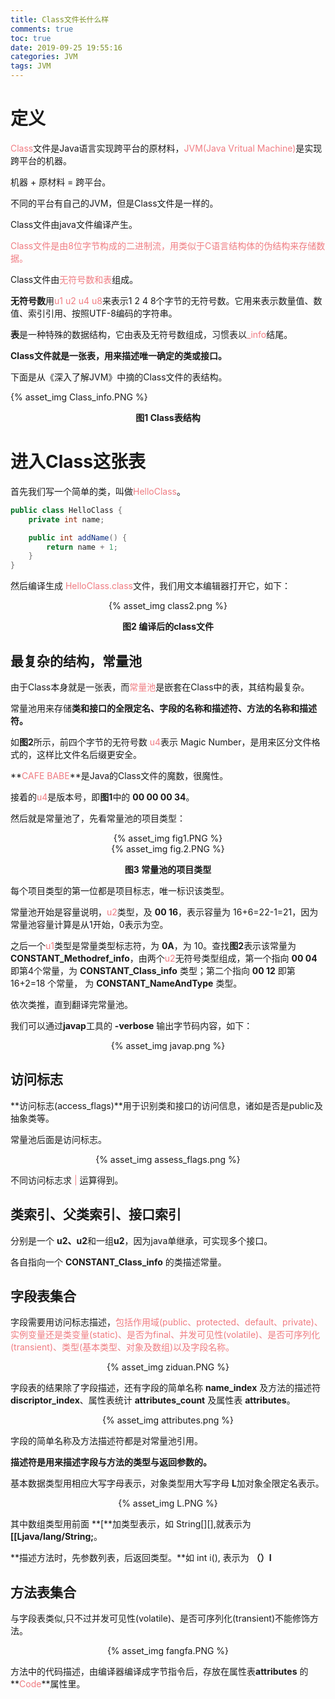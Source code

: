 ```yaml
---
title: Class文件长什么样
comments: true
toc: true
date: 2019-09-25 19:55:16
categories: JVM
tags: JVM
---
```


# 定义

<font color=#f07c82>Class</font>文件是Java语言实现跨平台的原材料，<font color=#f07c82>JVM(Java Vritual Machine)</font>是实现跨平台的机器。

机器 + 原材料 = 跨平台。

不同的平台有自己的JVM，但是Class文件是一样的。

Class文件由java文件编译产生。

<font color=#f07c82>Class文件是由8位字节构成的二进制流，用类似于C语言结构体的伪结构来存储数据。</font>

Class文件由<font color=#f07c82>无符号数和表</font>组成。

**无符号数**用<font color=#f07c82>u1 u2 u4 u8</font>来表示1 2 4 8个字节的无符号数。它用来表示数量值、数值、索引引用、按照UTF-8编码的字符串。

**表**是一种特殊的数据结构，它由表及无符号数组成，习惯表以<font color=#f07c82>_info</font>结尾。

**Class文件就是一张表，用来描述唯一确定的类或接口。**

下面是从《深入了解JVM》中摘的Class文件的表结构。

{% asset_img Class_info.PNG %}

**<center>图1 Class表结构</center>**

# 进入Class这张表

首先我们写一个简单的类，叫做<font color=#f07c82>HelloClass</font>。

```java
public class HelloClass {
    private int name;

    public int addName() {
        return name + 1;
    }
}
```

然后编译生成 <font color=#f07c82>HelloClass.class</font>文件，我们用文本编辑器打开它，如下：

<center>{% asset_img class2.png %}</center>

**<center>图2 编译后的class文件</center>**

## 最复杂的结构，常量池

由于Class本身就是一张表，而<font color=#f07c82>常量池</font>是嵌套在Class中的表，其结构最复杂。

常量池用来存储**类和接口的全限定名、字段的名称和描述符、方法的名称和描述符。**

如**图2**所示，前四个字节的无符号数 <font color=#f07c82>u4</font>表示 Magic Number，是用来区分文件格式的，这样比文件名后缀更安全。

**<font color=#f07c82>CAFE BABE</font>**是Java的Class文件的魔数，很魔性。

接着的<font color=#f07c82>u4</font>是版本号，即**图1**中的 **00 00 00 34**。

然后就是常量池了，先看常量池的项目类型：

<center>{% asset_img fig1.PNG %}</center>
<center>{% asset_img fig.2.PNG %}</center>

**<center>图3 常量池的项目类型</center>**

每个项目类型的第一位都是项目标志，唯一标识该类型。

常量池开始是容量说明，<font color=#f07c82>u2</font>类型，及 **00 16**，表示容量为 16+6=22-1=21，因为常量池容量计算是从1开始，0表示为空。

之后一个<font color=#f07c82>u1</font>类型是常量类型标志符，为 **0A**，为 10。查找**图2**表示该常量为 **CONSTANT_Methodref_info**，由两个<font color=#f07c82>u2</font>无符号类型组成，第一个指向 **00 04** 即第4个常量，为 **CONSTANT_Class_info** 类型；第二个指向 **00 12** 即第 16+2=18 个常量， 为 **CONSTANT_NameAndType** 类型。

依次类推，直到翻译完常量池。

我们可以通过**javap**工具的 **-verbose** 输出字节码内容，如下：

<center>{% asset_img javap.png %}</center>

## 访问标志

**访问标志(access_flags)**用于识别类和接口的访问信息，诸如是否是public及抽象类等。

常量池后面是访问标志。

<center>{% asset_img assess_flags.png %}</center>

不同访问标志求 <font color=#f07c82>|</font> 运算得到。

## 类索引、父类索引、接口索引

分别是一个 **u2、u2**和一组**u2**，因为java单继承，可实现多个接口。

各自指向一个 **CONSTANT_Class_info** 的类描述常量。

## 字段表集合

字段需要用访问标志描述，<font color=#f07c82>包括作用域(public、protected、default、private)、实例变量还是类变量(static)、是否为final、并发可见性(volatile)、是否可序列化(transient)、类型(基本类型、对象及数组)以及字段名称。</font>

<center>{% asset_img ziduan.PNG %}</center>

字段表的结果除了字段描述，还有字段的简单名称 **name_index** 及方法的描述符 **discriptor_index**、属性表统计 **attributes_count** 及属性表 **attributes**。

<center>{% asset_img attributes.png %}</center>

字段的简单名称及方法描述符都是对常量池引用。

**描述符是用来描述字段与方法的类型与返回参数的。**

基本数据类型用相应大写字母表示，对象类型用大写字母 **L**加对象全限定名表示。

<center>{% asset_img L.PNG %}</center>

其中数组类型用前面 **[**加类型表示，如 String[][],就表示为 **[[Ljava/lang/String;**。

**描述方法时，先参数列表，后返回类型。**如 int i(), 表示为 **（）I**

## 方法表集合

与字段表类似,只不过并发可见性(volatile)、是否可序列化(transient)不能修饰方法。

<center>{% asset_img fangfa.PNG %}</center>

方法中的代码描述，由编译器编译成字节指令后，存放在属性表**attributes** 的 **<font color=#f07c82>Code</font>**属性里。